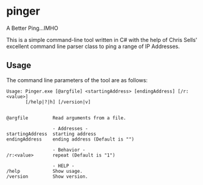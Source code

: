 pinger
======
A Better Ping...IMHO

This is a simple command-line tool written in C# with the help of 
Chris Sells' excellent command line parser class to ping a range of 
IP Addresses.

Usage
-----
The command line parameters of the tool are as follows:

```
Usage: Pinger.exe [@argfile] <startingAddress> [endingAddress] [/r:<value>]
       [/help|?|h] [/version|v]


@argfile         Read arguments from a file.

                 - Addresses -
startingAddress  starting address
endingAddress    ending address (Default is "")

                 - Behavior -
/r:<value>       repeat (Default is "1")

                 - HELP -
/help            Show usage.
/version         Show version.

```
